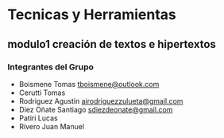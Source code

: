# Tecnicas y Herramientas
## modulo1 creación de textos e hipertextos
### Integrantes del Grupo

* Boismene Tomas <tboismene@outlook.com>
* Cerutti Tomas
* Rodriguez Agustin <airodriguezzulueta@gmail.com>
* Diez Oñate Santiago <sdiezdeonate@gmail.com>
* Patiri Lucas
* Rivero Juan Manuel
  
